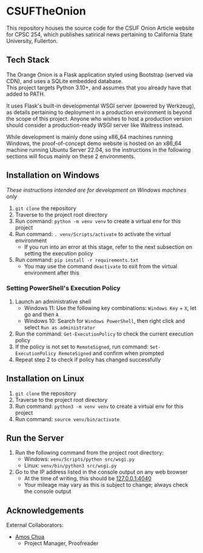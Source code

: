 # CSUFTheOnion
This repository houses the source code for the CSUF Onion Article website for CPSC 254, which publishes satirical news pertaining to California State University, Fullerton.

## Tech Stack
The Orange Onion is a Flask application styled using Bootstrap (served via CDN), and uses a SQLite embedded database.  
This project targets Python 3.10+, and assumes that you already have that added to PATH.

It uses Flask's built-in developmental WSGI server (powered by Werkzeug), as details pertaining to deployment in a production environment is beyond the scope of this project. Anyone who wishes to host a production version should consider a production-ready WSGI server like Waitress instead.

While development is mainly done using x86_64 machines running Windows, the proof-of-concept demo website is hosted on an x86_64 machine running Ubuntu Server 22.04, so the instructions in the following sections will focus mainly on these 2 environments.

## Installation on Windows
*These instructions intended are for development on Windows machines only*

1. `git clone` the repository
2. Traverse to the project root directory
3. Run command: `python -m venv venv` to create a virtual env for this project
4. Run command: `. venv/Scripts/activate` to activate the virtual environment
    - If you run into an error at this stage, refer to the next subsection on setting the execution policy
5. Run command: `pip install -r requirements.txt`
    - You may use the command `deactivate` to exit from the virtual environment after this

### Setting PowerShell's Execution Policy
1. Launch an administrative shell
    - Windows 11: Use the following key combinations: `Windows Key` + `X`, let go and then `A`
    - Windows 10: Search for `Windows PowerShell`, then right click and select `Run as administrator`
2. Run the command: `Get-ExecutionPolicy` to check the current execution policy 
3. If the policy is not set to `RemoteSigned`, run command: `Set-ExecutionPolicy RemoteSigned` and confirm when prompted
4. Repeat step 2 to check if policy has changed successfully

## Installation on Linux
1. `git clone` the repository
2. Traverse to the project root directory
3. Run command: `python3 -m venv venv` to create a virtual env for this project
4. Run command: `source venv/bin/activate`

## Run the Server
1. Run the following command from the project root directory:
    - Windows: `venv/Scripts/python src/wsgi.py`
    - Linux: `venv/bin/python3 src/wsgi.py`
2. Go to the IP address listed in the console output on any web browser
    - At the time of writing, this should be [127.0.0.1:4040](http://127.0.0.1:4040)
    - Your mileage may vary as this is subject to change; always check the console output

## Acknowledgements
External Collaborators:
- [Amos Chua](https://github.com/KOOKIIEStudios)
    - Project Manager, Proofreader
